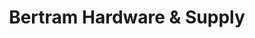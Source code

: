 ---
title: "Bertram Hardware & Supply"
url: /bertram/bertram-hardware-und-supply/
shop: Eisenwaren
---